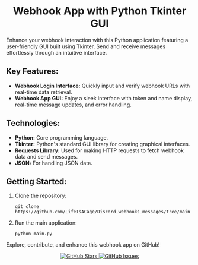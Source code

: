 <h1 align="center">Webhook App with Python Tkinter GUI</h1>

<p>Enhance your webhook interaction with this Python application featuring a user-friendly GUI built using Tkinter. Send and receive messages effortlessly through an intuitive interface.</p>

<h2>Key Features:</h2>

<ul>
  <li><strong>Webhook Login Interface:</strong> Quickly input and verify webhook URLs with real-time data retrieval.</li>
  <li><strong>Webhook App GUI:</strong> Enjoy a sleek interface with token and name display, real-time message updates, and error handling.</li>
</ul>

<h2>Technologies:</h2>

<ul>
  <li><strong>Python:</strong> Core programming language.</li>
  <li><strong>Tkinter:</strong> Python's standard GUI library for creating graphical interfaces.</li>
  <li><strong>Requests Library:</strong> Used for making HTTP requests to fetch webhook data and send messages.</li>
  <li><strong>JSON:</strong> For handling JSON data.</li>
</ul>

<h2>Getting Started:</h2>

<ol>
  <li>Clone the repository:</li>
  <pre><code>git clone https://github.com/LifeIsACage/Discord_webhooks_messages/tree/main</code></pre>

  <li>Run the main application:</li>
  <pre><code>python main.py</code></pre>
</ol>

<p>Explore, contribute, and enhance this webhook app on GitHub!</p>

<p align="center">
  <a href="https://github.com/LifeIsACage/Discord_webhooks_messages/stargazers">
    <img src="https://img.shields.io/github/stars/LifeIsACage/Discord_webhooks_messages.svg" alt="GitHub Stars">
  </a>
  <a href="https://github.com/LifeIsACage/Discord_webhooks_messages/issues">
    <img src="https://img.shields.io/github/issues/LifeIsACage/Discord_webhooks_messages.svg" alt="GitHub Issues">
  </a>
</p>
